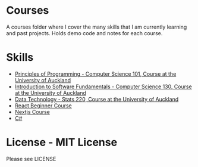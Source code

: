 # Courses

A courses folder where I cover the many skills that I am currently learning and past projects. Holds demo code and notes for each course.

# Skills

- [Principles of Programming - Computer Science 101, Course at the University of Auckland](https://github.com/jeffplays2005/courses/tree/main/Computer%20Science%20101)
- [Introduction to Software Fundamentals - Computer Science 130, Course at the University of Auckland](https://github.com/jeffplays2005/courses/tree/main/Computer%20Science%20130)
- [Data Technology - Stats 220, Course at the University of Auckland](https://github.com/jeffplays2005/courses/tree/main/stats220)
- [React Beginner Course](https://github.com/jeffplays2005/courses/tree/main/react)
- [Nextjs Course](https://github.com/jeffplays2005/courses/tree/main/nextjs)
- [C#](https://github.com/jeffplays2005/courses/tree/main/c-sharp)

# License - MIT License

Please see LICENSE
